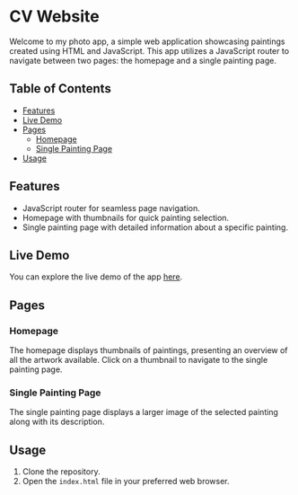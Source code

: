 # CV Website

Welcome to my photo app, a simple web application showcasing paintings created using HTML and JavaScript. This app utilizes a JavaScript router to navigate between two pages: the homepage and a single painting page.

## Table of Contents

- [Features](#features)
- [Live Demo](#live-demo)
- [Pages](#pages)
  - [Homepage](#homepage)
  - [Single Painting Page](#single-painting-page)
- [Usage](#usage)

## Features

- JavaScript router for seamless page navigation.
- Homepage with thumbnails for quick painting selection.
- Single painting page with detailed information about a specific painting.

## Live Demo

You can explore the live demo of the app <a href="https://dianamurariu.github.io/Photo_app/" target="_blank">here</a>.

## Pages

### Homepage

The homepage displays thumbnails of paintings, presenting an overview of all the artwork available.
Click on a thumbnail to navigate to the single painting page.

### Single Painting Page

The single painting page displays a larger image of the selected painting along with its description.

## Usage

1. Clone the repository.
2. Open the `index.html` file in your preferred web browser.
